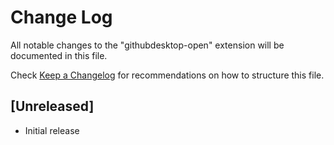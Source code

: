 # Change Log

All notable changes to the "githubdesktop-open" extension will be documented in this file.

Check [Keep a Changelog](http://keepachangelog.com/) for recommendations on how to structure this file.

## [Unreleased]

- Initial release
